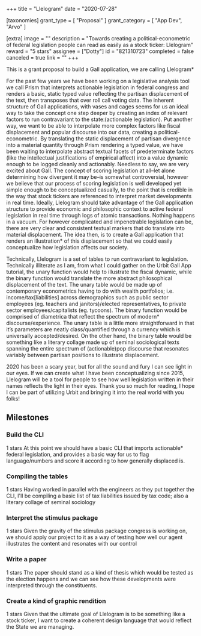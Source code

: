 +++
title = "Llelogram"
date = "2020-07-28"

[taxonomies]
grant_type = [ "Proposal" ]
grant_category = [ "App Dev", "Arvo" ]

[extra]
image = ""
description = "Towards creating a political-econometric of federal legislation people can read as easily as a stock ticker: Llelogram"
reward = "5 stars"
assignee = ["Dotty"]
id = "821310723"
completed = false
canceled = true
link = ""
+++

This is a grant proposal to build a Gall application, we are calling Llelogram\*

For the past few years we have been working on a legislative analysis tool we call Prism that interprets actionable legislation in federal congress and renders a basic, static typed value reflecting the partisan displacement of the text, then transposes that over roll call voting data. The inherent structure of Gall applications, with vases and cages seems for us an ideal way to take the concept one step deeper by creating an index of relevant factors to run contravariant to the state:(actionable legislation). Put another way, we want to be able to interpolate more complex factors like fiscal displacement and popular discourse into our data, creating a political-econometric. By translating the static displacement of partisan divergence into a material quantity through Prism rendering a typed value, we have been waiting to interpolate abstract textual facets of predeterminate factors (like the intellectual justifications of empirical affect) into a value dynamic enough to be logged cleanly and actionably. Needless to say, we are very excited about Gall.
The concept of scoring legislation at all–let alone determining how divergent it may be–is somewhat controversial, however we believe that our process of scoring legislation is well developed yet simple enough to be conceptualized casually, to the point that is credible in the way that stock tickers are referenced to interpret market developments in real time. Ideally, Llelogram should take advantage of the Gall application structure to provide economic and philosophic context to active federal legislation in real time through logs of atomic transactions.
Nothing happens in a vacuum. For however complicated and impenetrable legislation can be, there are very clear and consistent textual markers that do translate into material displacement. The idea then, is to create a Gall application that renders an illustration\* of this displacement so that we could easily conceptualize how legislation affects our society.

Technically, Llelogram is a set of tables to run contravariant to legislation. Technically illiterate as I am, from what I could gather on the Urbit Gall App tutorial, the unary function would help to illustrate the fiscal dynamic, while the binary function would translate the more abstract philosophical displacement of the text. The unary table would be made up of contemporary econometrics having to do with wealth portfolios; i.e. income/tax[liabilities] across demographics such as public sector employees (eg. teachers and janitors)/elected representatives, to private sector employees/capitalists (eg. tycoons). The binary function would be comprised of diametrica that reflect the spectrum of modern\* discourse/experience. The unary table is a little more straightforward in that it’s parameters are neatly class/quantified through a currency which is universally accepted/desired. On the other hand, the binary table would be something like a literary collage made up of seminal sociological texts spanning the entire spectrum of (actionable)pop discourse that resonates variably between partisan positions to illustrate displacement.

2020 has been a scary year, but for all the sound and fury I can see light in our eyes. If we can create what I have been conceptualizing since 2015, Llelogram will be a tool for people to see how well legislation written in their names reflects the light in their eyes. Thank you so much for reading, I hope I can be part of utilizing Urbit and bringing it into the real world with you folks!

## Milestones

### Build the CLI

1 stars
At this point we should have a basic CLI that imports actionable\* federal legislation, and provides a basic way for us to flag language/numbers and score it according to how generally displaced is.

### Compiling the tables

1 stars
Having worked in parallel with the engineers as they put together the CLI, I'll be compiling a basic list of tax liabilities issued by tax code; also a literary collage of seminal sociology

### Interpret the stimulus package

1 stars
Given the gravity of the stimulus package congress is working on, we should apply our project to it as a way of testing how well our agent illustrates the content and resonates with our control

### Write a paper

1 stars
The paper should stand as a kind of thesis which would be tested as the election happens and we can see how these developments were interpreted through the constituents.

### Create a kind of graphic rendition

1 stars
Given that the ultimate goal of Llelogram is to be something like a stock ticker, I want to create a coherent design language that would reflect the State we are managing.
